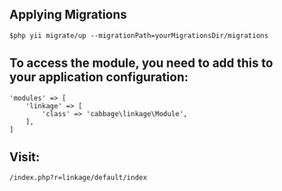 ## Applying Migrations
```
$php yii migrate/up --migrationPath=yourMigrationsDir/migrations
```

## To access the module, you need to add this to your application configuration:
```
'modules' => [
    'linkage' => [
        'class' => 'cabbage\linkage\Module',
    ],
]

```
## Visit:
```
/index.php?r=linkage/default/index
```